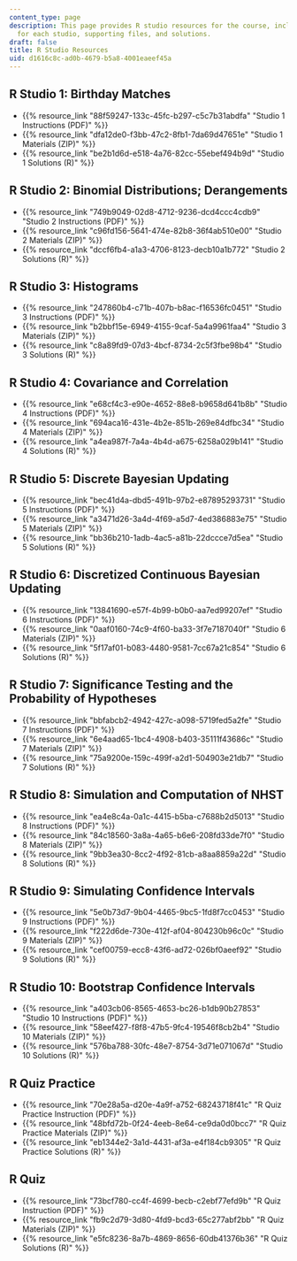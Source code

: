 ```yaml
---
content_type: page
description: This page provides R studio resources for the course, including the instruction
  for each studio, supporting files, and solutions.
draft: false
title: R Studio Resources
uid: d1616c8c-ad0b-4679-b5a8-4001eaeef45a
---
```

## R Studio 1: Birthday Matches

- {{% resource_link "88f59247-133c-45fc-b297-c5c7b31abdfa" "Studio 1 Instructions (PDF)" %}}
- {{% resource_link "dfa12de0-f3bb-47c2-8fb1-7da69d47651e" "Studio 1 Materials (ZIP)" %}} 
- {{% resource_link "be2b1d6d-e518-4a76-82cc-55ebef494b9d" "Studio 1 Solutions (R)" %}}

## R Studio 2: Binomial Distributions; Derangements

- {{% resource_link "749b9049-02d8-4712-9236-dcd4ccc4cdb9" "Studio 2 Instructions (PDF)" %}}
- {{% resource_link "c96fd156-5641-474e-82b8-36f4ab510e00" "Studio 2 Materials (ZIP)" %}} 
- {{% resource_link "dccf6fb4-a1a3-4706-8123-decb10a1b772" "Studio 2 Solutions (R)" %}}

## R Studio 3: Histograms

- {{% resource_link "247860b4-c71b-407b-b8ac-f16536fc0451" "Studio 3 Instructions (PDF)" %}}
- {{% resource_link "b2bbf15e-6949-4155-9caf-5a4a9961faa4" "Studio 3 Materials (ZIP)" %}} 
- {{% resource_link "c8a89fd9-07d3-4bcf-8734-2c5f3fbe98b4" "Studio 3 Solutions (R)" %}}

## R Studio 4: Covariance and Correlation

- {{% resource_link "e68cf4c3-e90e-4652-88e8-b9658d641b8b" "Studio 4 Instructions (PDF)" %}}
- {{% resource_link "694aca16-431e-4b2e-851b-269e84dfbc34" "Studio 4 Materials (ZIP)" %}} 
- {{% resource_link "a4ea987f-7a4a-4b4d-a675-6258a029b141" "Studio 4 Solutions (R)" %}}

## R Studio 5: Discrete Bayesian Updating

- {{% resource_link "bec41d4a-dbd5-491b-97b2-e87895293731" "Studio 5 Instructions (PDF)" %}}
- {{% resource_link "a3471d26-3a4d-4f69-a5d7-4ed386883e75" "Studio 5 Materials (ZIP)" %}} 
- {{% resource_link "bb36b210-1adb-4ac5-a81b-22dccce7d5ea" "Studio 5 Solutions (R)" %}}

## R Studio 6: Discretized Continuous Bayesian Updating

- {{% resource_link "13841690-e57f-4b99-b0b0-aa7ed99207ef" "Studio 6 Instructions (PDF)" %}}
- {{% resource_link "0aaf0160-74c9-4f60-ba33-3f7e7187040f" "Studio 6 Materials (ZIP)" %}}
- {{% resource_link "5f17af01-b083-4480-9581-7cc67a21c854" "Studio 6 Solutions (R)" %}}

## R Studio 7: Significance Testing and the Probability of Hypotheses

- {{% resource_link "bbfabcb2-4942-427c-a098-5719fed5a2fe" "Studio 7 Instructions (PDF)" %}}
- {{% resource_link "6e4aad65-1bc4-4908-b403-35111f43686c" "Studio 7 Materials (ZIP)" %}} 
- {{% resource_link "75a9200e-159c-499f-a2d1-504903e21db7" "Studio 7 Solutions (R)" %}}

## R Studio 8: Simulation and Computation of NHST

- {{% resource_link "ea4e8c4a-0a1c-4415-b5ba-c7688b2d5013" "Studio 8 Instructions (PDF)" %}}
- {{% resource_link "84c18560-3a8a-4a65-b6e6-208fd33de7f0" "Studio 8 Materials (ZIP)" %}} 
- {{% resource_link "9bb3ea30-8cc2-4f92-81cb-a8aa8859a22d" "Studio 8 Solutions (R)" %}}

## R Studio 9: Simulating Confidence Intervals

- {{% resource_link "5e0b73d7-9b04-4465-9bc5-1fd8f7cc0453" "Studio 9 Instructions (PDF)" %}}
- {{% resource_link "f222d6de-730e-412f-af04-804230b96c0c" "Studio 9 Materials (ZIP)" %}} 
- {{% resource_link "cef00759-ecc8-43f6-ad72-026bf0aeef92" "Studio 9 Solutions (R)" %}}

## R Studio 10: Bootstrap Confidence Intervals

- {{% resource_link "a403cb06-8565-4653-bc26-b1db90b27853" "Studio 10 Instructions (PDF)" %}}
- {{% resource_link "58eef427-f8f8-47b5-9fc4-19546f8cb2b4" "Studio 10 Materials (ZIP)" %}} 
- {{% resource_link "576ba788-30fc-48e7-8754-3d71e071067d" "Studio 10 Solutions (R)" %}}

## R Quiz Practice

- {{% resource_link "70e28a5a-d20e-4a9f-a752-68243718f41c" "R Quiz Practice Instruction (PDF)" %}}
- {{% resource_link "48bfd72b-0f24-4eeb-8e64-ce9da0d0bcc7" "R Quiz Practice Materials (ZIP)" %}} 
- {{% resource_link "eb1344e2-3a1d-4431-af3a-e4f184cb9305" "R Quiz Practice Solutions (R)" %}}

## R Quiz

- {{% resource_link "73bcf780-cc4f-4699-becb-c2ebf77efd9b" "R Quiz Instruction (PDF)" %}}
- {{% resource_link "fb9c2d79-3d80-4fd9-bcd3-65c277abf2bb" "R Quiz Materials (ZIP)" %}} 
- {{% resource_link "e5fc8236-8a7b-4869-8656-60db41376b36" "R Quiz Solutions (R)" %}}